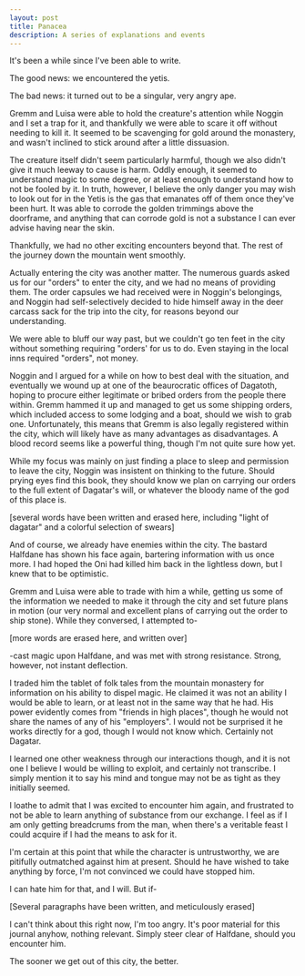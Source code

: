 ```yaml
---
layout: post
title: Panacea
description: A series of explanations and events
---
```


It's been a while since I've been able to write.

The good news: we encountered the yetis.

The bad news: it turned out to be a singular, very angry ape.

Gremm and Luisa were able to hold the creature's attention while Noggin and I set a trap for it, and thankfully we were able to scare it off without needing to kill it. It seemed to be scavenging for gold around the monastery, and wasn't inclined to stick around after a little dissuasion.

The creature itself didn't seem particularly harmful, though we also didn't give it much leeway to cause is harm. Oddly enough, it seemed to understand magic to some degree, or at least enough to understand how to not be fooled by it. In truth, however, I believe the only danger you may wish to look out for in the Yetis is the gas that emanates off of them once they've been hurt. It was able to corrode the golden trimmings above the doorframe, and anything that can corrode gold is not a substance I can ever advise having near the skin.

Thankfully, we had no other exciting encounters beyond that. The rest of the journey down the mountain went smoothly.

Actually entering the city was another matter. The numerous guards asked us for our "orders" to enter the city, and we had no means of providing them. The order capsules we had received were in Noggin's belongings, and Noggin had self-selectively decided to hide himself away in the deer carcass sack for the trip into the city, for reasons beyond our understanding.

We were able to bluff our way past, but we couldn't go ten feet in the city without something requiring "orders' for us to do. Even staying in the local inns required "orders", not money. 

Noggin and I argued for a while on how to best deal with the situation, and eventually we wound up at one of the beaurocratic offices of Dagatoth, hoping to procure either legitimate or bribed orders from the people there within. Gremm hammed it up and managed to get us some shipping orders, which included access to some lodging and a boat, should we wish to grab one. Unfortunately, this means that Gremm is also legally registered within the city, which will likely have as many advantages as disadvantages. A blood record seems like a powerful thing, though I'm not quite sure how yet.

While my focus was mainly on just finding a place to sleep and permission to leave the city, Noggin was insistent on thinking to the future. Should prying eyes find this book, they should know we plan on carrying our orders to the full extent of Dagatar's will, or whatever the bloody name of the god of this place is. 

[several words have been written and erased here, including "light of dagatar" and a colorful selection of swears]

And of course, we already have enemies within the city. The bastard Halfdane has shown his face again, bartering information with us once more. I had hoped the Oni had killed him back in the lightless down, but I knew that to be optimistic.

Gremm and Luisa were able to trade with him a while, getting us some of the information we needed to make it through the city and set future plans in motion (our very normal and excellent plans of carrying out the order to ship stone). While they conversed, I attempted to-

[more words are erased here, and written over]

-cast magic upon Halfdane, and was met with strong resistance. Strong, however, not instant deflection.

I traded him the tablet of folk tales from the mountain monastery for information on his ability to dispel magic. He claimed it was not an ability I would be able to learn, or at least not in the same way that he had. His power evidently comes from "friends in high places", though he would not share the names of any of his "employers". I would not be surprised it he works directly for a god, though I would not know which. Certainly not Dagatar.

I learned one other weakness through our interactions though, and it is not one I believe I would be willing to exploit, and certainly not transcribe. I simply mention it to say his mind and tongue may not be as tight as they initially seemed.

I loathe to admit that I was excited to encounter him again, and frustrated to not be able to learn anything of substance from our exchange. I feel as if I am only getting breadcrums from the man, when there's a veritable feast I could acquire if I had the means to ask for it.

I'm certain at this point that while the character is untrustworthy, we are pitifully outmatched against him at present. Should he have wished to take anything by force, I'm not convinced we could have stopped him.

I can hate him for that, and I will. But if-

[Several paragraphs have been written, and meticulously erased]

I can't think about this right now, I'm too angry. It's poor material for this journal anyhow, nothing relevant. Simply steer clear of Halfdane, should you encounter him.

The sooner we get out of this city, the better.